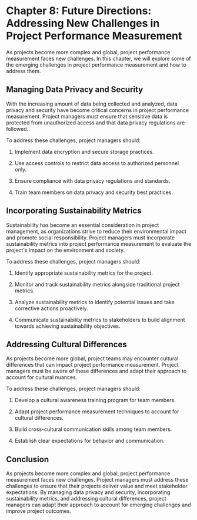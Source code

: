 Chapter 8: Future Directions: Addressing New Challenges in Project Performance Measurement
==========================================================================================

As projects become more complex and global, project performance measurement faces new challenges. In this chapter, we will explore some of the emerging challenges in project performance measurement and how to address them.

Managing Data Privacy and Security
----------------------------------

With the increasing amount of data being collected and analyzed, data privacy and security have become critical concerns in project performance measurement. Project managers must ensure that sensitive data is protected from unauthorized access and that data privacy regulations are followed.

To address these challenges, project managers should:

1. Implement data encryption and secure storage practices.

2. Use access controls to restrict data access to authorized personnel only.

3. Ensure compliance with data privacy regulations and standards.

4. Train team members on data privacy and security best practices.

Incorporating Sustainability Metrics
------------------------------------

Sustainability has become an essential consideration in project management, as organizations strive to reduce their environmental impact and promote social responsibility. Project managers must incorporate sustainability metrics into project performance measurement to evaluate the project's impact on the environment and society.

To address these challenges, project managers should:

1. Identify appropriate sustainability metrics for the project.

2. Monitor and track sustainability metrics alongside traditional project metrics.

3. Analyze sustainability metrics to identify potential issues and take corrective actions proactively.

4. Communicate sustainability metrics to stakeholders to build alignment towards achieving sustainability objectives.

Addressing Cultural Differences
-------------------------------

As projects become more global, project teams may encounter cultural differences that can impact project performance measurement. Project managers must be aware of these differences and adapt their approach to account for cultural nuances.

To address these challenges, project managers should:

1. Develop a cultural awareness training program for team members.

2. Adapt project performance measurement techniques to account for cultural differences.

3. Build cross-cultural communication skills among team members.

4. Establish clear expectations for behavior and communication.

Conclusion
----------

As projects become more complex and global, project performance measurement faces new challenges. Project managers must address these challenges to ensure that their projects deliver value and meet stakeholder expectations. By managing data privacy and security, incorporating sustainability metrics, and addressing cultural differences, project managers can adapt their approach to account for emerging challenges and improve project outcomes.


